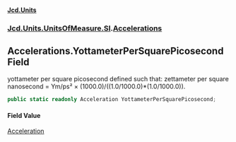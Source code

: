 #### [Jcd.Units](index.md 'index')

### [Jcd.Units.UnitsOfMeasure.SI](Jcd.Units.UnitsOfMeasure.SI.md 'Jcd.Units.UnitsOfMeasure.SI').[Accelerations](Accelerations.md 'Jcd.Units.UnitsOfMeasure.SI.Accelerations')

## Accelerations.YottameterPerSquarePicosecond Field

yottameter per square picosecond defined such that: zettameter per square nanosecond = Ym/ps² ×
(1000.0)/((1.0/1000.0)*(1.0/1000.0)).

```csharp
public static readonly Acceleration YottameterPerSquarePicosecond;
```

#### Field Value

[Acceleration](Acceleration.md 'Jcd.Units.UnitTypes.Acceleration')